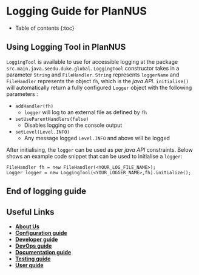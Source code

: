 # Logging Guide for PlanNUS

* Table of contents
{:toc}
## Using Logging Tool in PlanNUS

`LoggingTool` is available to use for accessible logging at the package `src.main.java.seedu.duke.global`. `LoggingTool`
constructor takes in a parameter `String` and `FileHandler`. `String` represents `loggerName` and `FileHandler` represents
the object `fh`, which is the _java API_. `initialise()` will automatically return a fully configured `Logger` object
with the following parameters :

* `addHandler(fh)`
  * `logger` will log to an external file as defined by `fh`
* `setUseParentHandlers(false)`
  * Disables logging on the console output
* `setLevel(Level.INFO)`
  * Any message logged `Level.INFO` and above will be logged

After initialising, the `logger` can be used as per _java API_ constraints. Below shows an example code snippet that can be used to initialise a `logger`:

```
FileHandler fh = new FileHandler(<YOUR_LOG_FILE_NAME>);
Logger logger = new LoggingTool(<YOUR_LOGGER_NAME>,fh).initialize();
```

## End of logging guide

## Useful Links

* [**About Us**](https://ay2021s1-cs2113t-f12-1.github.io/tp/AboutUs.html)
* [**Configuration guide**](https://ay2021s1-cs2113t-f12-1.github.io/tp/ConfigurationGuide.html)
* [**Developer guide**](https://ay2021s1-cs2113t-f12-1.github.io/tp/DeveloperGuide.html)
* [**DevOps guide**](https://ay2021s1-cs2113t-f12-1.github.io/tp/DevOpsGuide.html)
* [**Documentation guide**](https://ay2021s1-cs2113t-f12-1.github.io/tp/DocumentationGuide.html)
* [**Testing guide**](https://ay2021s1-cs2113t-f12-1.github.io/tp/TestingGuide.html)
* [**User guide**](https://ay2021s1-cs2113t-f12-1.github.io/tp/UserGuide.html)